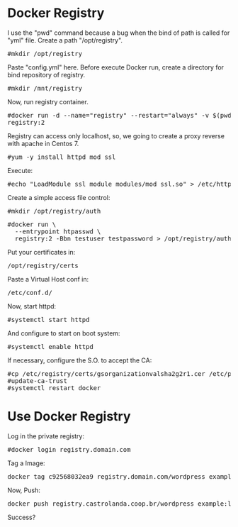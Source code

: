 # Docker Registry

I use the "pwd" command because a bug when the bind of path is called for "yml" file.
Create a path "/opt/registry".
<pre>#mkdir /opt/registry</pre>
Paste "config.yml" here.
Before execute Docker run, create a directory for bind repository of registry.
<pre>#mkdir /mnt/registry</pre>
Now, run registry container.
<pre>#docker run -d --name="registry" --restart="always" -v $(pwd)/config.yml:/etc/docker/registry/config.yml -v /mnt/registry:/var/lib/registry -e "VIRTUAL_HOST=registry.domain.com" -p 5000:5000 \
registry:2</pre>
Registry can access only localhost, so, we going to create a proxy reverse with apache in Centos 7.
<pre>#yum -y install httpd mod_ssl</pre>
Execute:
<pre>#echo "LoadModule ssl_module modules/mod_ssl.so" > /etc/httpd/conf.modules.d/00-ssl.conf</pre>
Create a simple access file control:
<pre>#mkdir /opt/registry/auth</pre>
<pre>#docker run \
  --entrypoint htpasswd \
  registry:2 -Bbn testuser testpassword > /opt/registry/auth/htpasswd</pre>
Put your certificates in:
<pre>/opt/registry/certs</pre>
Paste a Virtual Host conf in:</pre>
<pre>/etc/conf.d/</pre>
Now, start httpd:
<pre>#systemctl start httpd</pre>
And configure to start on boot system:
<pre>#systemctl enable httpd</pre>
If necessary, configure the S.O. to accept the CA:
<pre>#cp /etc/registry/certs/gsorganizationvalsha2g2r1.cer /etc/pki/ca-trust/source/anchors/
#update-ca-trust
#systemctl restart docker</pre>

# Use Docker Registry

Log in the private registry:
<pre>#docker login registry.domain.com</pre>

Tag a Image:
<pre>docker tag c92568032ea9 registry.domain.com/wordpress_example:latest</pre>

Now, Push:
<pre>docker push registry.castrolanda.coop.br/wordpress_example:latest</pre>

Success?